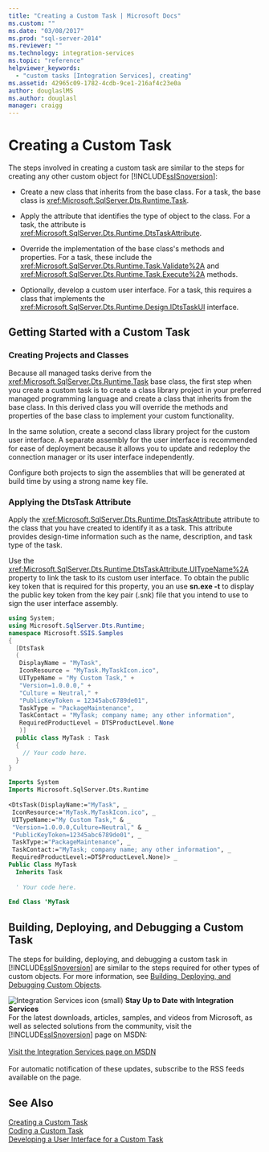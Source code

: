 ```yaml
---
title: "Creating a Custom Task | Microsoft Docs"
ms.custom: ""
ms.date: "03/08/2017"
ms.prod: "sql-server-2014"
ms.reviewer: ""
ms.technology: integration-services
ms.topic: "reference"
helpviewer_keywords: 
  - "custom tasks [Integration Services], creating"
ms.assetid: 42965c09-1782-4cdb-9ce1-216af4c23e0a
author: douglaslMS
ms.author: douglasl
manager: craigg
---
```

# Creating a Custom Task
  The steps involved in creating a custom task are similar to the steps for creating any other custom object for [!INCLUDE[ssISnoversion](../../../includes/ssisnoversion-md.md)]:  
  
-   Create a new class that inherits from the base class. For a task, the base class is <xref:Microsoft.SqlServer.Dts.Runtime.Task>.  
  
-   Apply the attribute that identifies the type of object to the class. For a task, the attribute is <xref:Microsoft.SqlServer.Dts.Runtime.DtsTaskAttribute>.  
  
-   Override the implementation of the base class's methods and properties. For a task, these include the <xref:Microsoft.SqlServer.Dts.Runtime.Task.Validate%2A> and <xref:Microsoft.SqlServer.Dts.Runtime.Task.Execute%2A> methods.  
  
-   Optionally, develop a custom user interface. For a task, this requires a class that implements the <xref:Microsoft.SqlServer.Dts.Runtime.Design.IDtsTaskUI> interface.  
  
## Getting Started with a Custom Task  
  
### Creating Projects and Classes  
 Because all managed tasks derive from the <xref:Microsoft.SqlServer.Dts.Runtime.Task> base class, the first step when you create a custom task is to create a class library project in your preferred managed programming language and create a class that inherits from the base class. In this derived class you will override the methods and properties of the base class to implement your custom functionality.  
  
 In the same solution, create a second class library project for the custom user interface. A separate assembly for the user interface is recommended for ease of deployment because it allows you to update and redeploy the connection manager or its user interface independently.  
  
 Configure both projects to sign the assemblies that will be generated at build time by using a strong name key file.  
  
### Applying the DtsTask Attribute  
 Apply the <xref:Microsoft.SqlServer.Dts.Runtime.DtsTaskAttribute> attribute to the class that you have created to identify it as a task. This attribute provides design-time information such as the name, description, and task type of the task.  
  
 Use the <xref:Microsoft.SqlServer.Dts.Runtime.DtsTaskAttribute.UITypeName%2A> property to link the task to its custom user interface. To obtain the public key token that is required for this property, you an use **sn.exe -t** to display the public key token from the key pair (.snk) file that you intend to use to sign the user interface assembly.  
  
```csharp  
using System;  
using Microsoft.SqlServer.Dts.Runtime;  
namespace Microsoft.SSIS.Samples  
{  
  [DtsTask  
  (  
   DisplayName = "MyTask",  
   IconResource = "MyTask.MyTaskIcon.ico",  
   UITypeName = "My Custom Task," +  
   "Version=1.0.0.0," +  
   "Culture = Neutral," +  
   "PublicKeyToken = 12345abc6789de01",  
   TaskType = "PackageMaintenance",  
   TaskContact = "MyTask; company name; any other information",  
   RequiredProductLevel = DTSProductLevel.None  
   )]  
  public class MyTask : Task  
  {  
    // Your code here.  
  }  
}  
```  
  
```vb  
Imports System  
Imports Microsoft.SqlServer.Dts.Runtime  
  
<DtsTask(DisplayName:="MyTask", _  
 IconResource:="MyTask.MyTaskIcon.ico", _  
 UITypeName:="My Custom Task," & _  
 "Version=1.0.0.0,Culture=Neutral," & _  
 "PublicKeyToken=12345abc6789de01", _  
 TaskType:="PackageMaintenance", _  
 TaskContact:="MyTask; company name; any other information", _  
 RequiredProductLevel:=DTSProductLevel.None)> _  
Public Class MyTask  
  Inherits Task  
  
  ' Your code here.  
  
End Class 'MyTask  
```  
  
## Building, Deploying, and Debugging a Custom Task  
 The steps for building, deploying, and debugging a custom task in [!INCLUDE[ssISnoversion](../../../includes/ssisnoversion-md.md)] are similar to the steps required for other types of custom objects. For more information, see [Building, Deploying, and Debugging Custom Objects](../building-deploying-and-debugging-custom-objects.md).  
  
![Integration Services icon (small)](../../media/dts-16.gif "Integration Services icon (small)")  **Stay Up to Date with Integration Services**<br /> For the latest downloads, articles, samples, and videos from Microsoft, as well as selected solutions from the community, visit the [!INCLUDE[ssISnoversion](../../../includes/ssisnoversion-md.md)] page on MSDN:<br /><br /> [Visit the Integration Services page on MSDN](https://go.microsoft.com/fwlink/?LinkId=136655)<br /><br /> For automatic notification of these updates, subscribe to the RSS feeds available on the page.  
  
## See Also  
 [Creating a Custom Task](creating-a-custom-task.md)   
 [Coding a Custom Task](coding-a-custom-task.md)   
 [Developing a User Interface for a Custom Task](developing-a-user-interface-for-a-custom-task.md)  
  
  
